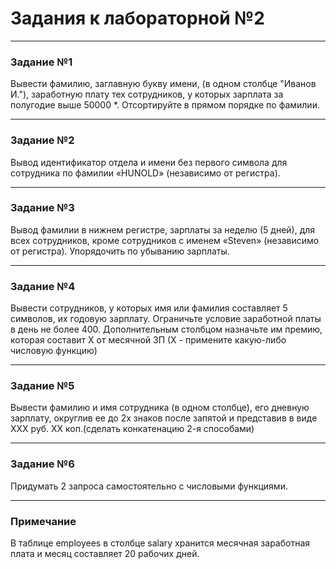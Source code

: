 # Задания к лабораторной №2

___
### Задание №1 
Вывести фамилию, заглавную букву имени, (в одном столбце "Иванов И."), заработную плату тех сотрудников, у которых зарплата за полугодие выше 50000 *. Отсортируйте в прямом порядке по фамилии. 

___
### Задание №2
Вывод идентификатор отдела и имени без первого символа для сотрудника по фамилии «HUNOLD» (независимо от регистра).

___
### Задание №3 
Вывод фамилии в нижнем регистре, зарплаты за неделю (5 дней), для всех сотрудников, кроме сотрудников с именем «Steven» (независимо от регистра). Упорядочить по убыванию зарплаты.

___
### Задание №4
Вывести сотрудников,  у которых имя или фамилия составляет 5 символов, их годовую зарплату. Ограничьте условие заработной платы в день не более 400. Дополнительным столбцом назначьте им премию, которая составит Х от месячной ЗП (Х - примените какую-либо числовую функцию)  

___
### Задание №5
Вывести фамилию и имя сотрудника (в одном столбце), его дневную зарплату, округлив ее до 2х знаков после запятой и представив в виде ХХХ руб. ХХ коп.(сделать конкатенацию 2-я способами)

___
### Задание №6
Придумать 2 запроса самостоятельно с числовыми функциями.
___
### Примечание
В таблице employees в столбце salary хранится месячная заработная плата и месяц составляет 20 рабочих дней.